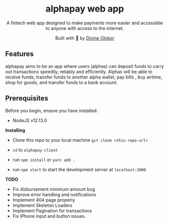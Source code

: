 <h1 align='center'><b>alphapay web app</b></h1>  
<p align='center'>
A fintech web app designed to make payments more easier and accessible to anyone with access to the internet.
</p>

<p align="center">
Built with 💖 by <a href='https://github.com/divee789'>Divine Olokor</a>
</p>

## **Features**

alphapay aims to be an app where users (alphas) can deposit funds to carry out transactions speedily, reliably and efficiently. Alphas will be able to receive funds, transfer funds to another alpha wallet, pay bills , buy airtime, shop for goods, and transfer funds to a bank account.

## **Prerequisites**

Before you begin, ensure you have installed:

- NodeJS v12.13.0

**Installing**

- Clone this repo to your local machine `git clone <this-repo-url>`

- `cd` to `alphapay-client`

- run `npm install` or `yarn add .`
- run `npm start` to start the development server at `localhost:3000`

**TODO**

- Fix disbursement minimum amount bug
- Improve error handling and notifications
- Implement 404 page properly
- Implement Skeleton Loaders
- Implement Pagination for transactions
- Fix IPhone input and button issues.

